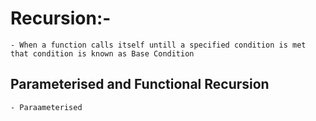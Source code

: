 # Recursion:-

    - When a function calls itself untill a specified condition is met that condition is known as Base Condition

## Parameterised and Functional Recursion

    - Paraameterised
